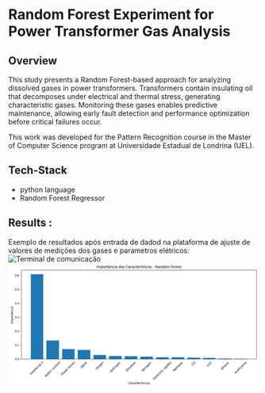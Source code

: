 # Random Forest Experiment for Power Transformer Gas Analysis

## Overview
This study presents a Random Forest-based approach for analyzing dissolved gases in power transformers. Transformers contain insulating oil that decomposes under electrical and thermal stress, generating characteristic gases. Monitoring these gases enables predictive maintenance, allowing early fault detection and performance optimization before critical failures occur.

This work was developed for the Pattern Recognition course in the Master of Computer Science program at Universidade Estadual de Londrina (UEL).

## Tech-Stack  
- python language
- Random Forest Regressor

## Results : 
Exemplo de resultados após entrada de dadod na plataforma de ajuste de valores de medições dos gases e parametros elétricos:
![Terminal de comunicação](padrões.png)
![Terminal de comunicação](feature_importance.png)





